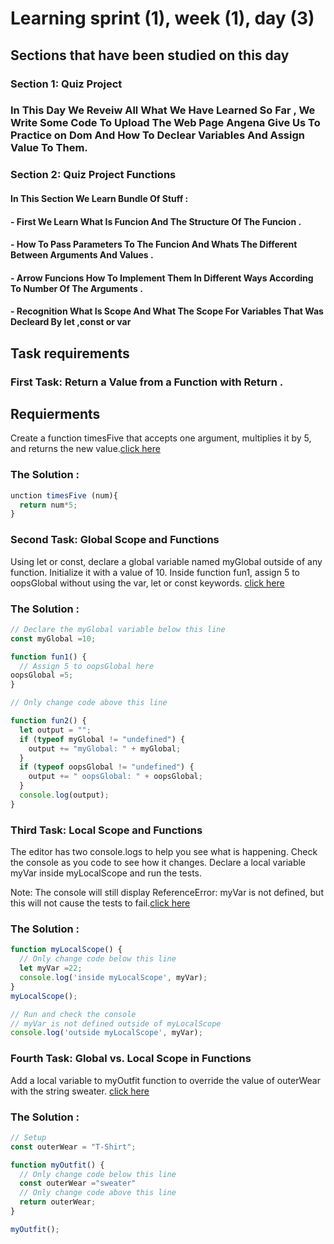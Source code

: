 
# Learning sprint (1), week (1), day (3) 

## Sections that have been studied on this day
### Section 1: Quiz Project 
### In This Day We Reveiw All What We Have Learned So Far , We Write Some Code To Upload The Web Page Angena Give Us To Practice on Dom And How To Declear Variables And Assign Value To Them.

### Section 2: Quiz Project Functions 
#### In This Section We Learn Bundle Of Stuff :
#### - First We Learn What Is Funcion And The Structure Of The Funcion .
#### - How To Pass Parameters To The Funcion And Whats The Different Between Arguments And Values .
#### - Arrow Funcions How To Implement Them In Different Ways According To Number Of The Arguments .
#### - Recognition What Is Scope And What The Scope For Variables That Was Decleard By let ,const or var


## Task requirements
### First Task: Return a Value from a Function with Return .

## Requierments 
Create a function timesFive that accepts one argument, multiplies it by 5, and returns the new value.[click here](https://www.freecodecamp.org/learn/javascript-algorithms-and-data-structures/basic-javascript/return-a-value-from-a-function-with-return) 

### The Solution :
```js
unction timesFive (num){
  return num*5;
}

```
### Second Task: Global Scope and Functions

Using let or const, declare a global variable named myGlobal outside of any function. Initialize it with a value of 10.
Inside function fun1, assign 5 to oopsGlobal without using the var, let or const keywords. [click here](https://www.freecodecamp.org/learn/javascript-algorithms-and-data-structures/basic-data-structures/copy-array-items-using-slice) 



### The Solution :
```js
// Declare the myGlobal variable below this line
const myGlobal =10;

function fun1() {
  // Assign 5 to oopsGlobal here
oopsGlobal =5;
}

// Only change code above this line

function fun2() {
  let output = "";
  if (typeof myGlobal != "undefined") {
    output += "myGlobal: " + myGlobal;
  }
  if (typeof oopsGlobal != "undefined") {
    output += " oopsGlobal: " + oopsGlobal;
  }
  console.log(output);
}
```
### Third Task: Local Scope and Functions

The editor has two console.logs to help you see what is happening. Check the console as you code to see how it changes. Declare a local variable myVar inside myLocalScope and run the tests.

Note: The console will still display ReferenceError: myVar is not defined, but this will not cause the tests to fail.[click here](https://www.freecodecamp.org/learn/javascript-algorithms-and-data-structures/basic-javascript/local-scope-and-functions)

### The Solution :
```js
function myLocalScope() {
  // Only change code below this line
  let myVar =22;
  console.log('inside myLocalScope', myVar);
}
myLocalScope();

// Run and check the console
// myVar is not defined outside of myLocalScope
console.log('outside myLocalScope', myVar);
```
### Fourth Task: Global vs. Local Scope in Functions

Add a local variable to myOutfit function to override the value of outerWear with the string sweater. [click here](https://www.freecodecamp.org/learn/javascript-algorithms-and-data-structures/basic-javascript/global-vs--local-scope-in-functions)

### The Solution :
```js
// Setup
const outerWear = "T-Shirt";

function myOutfit() {
  // Only change code below this line
  const outerWear ="sweater"
  // Only change code above this line
  return outerWear;
}

myOutfit();
```
